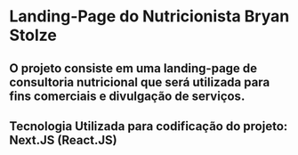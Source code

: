 # Landing-Page do Nutricionista Bryan Stolze



## O projeto consiste em uma landing-page de consultoria nutricional que será utilizada para fins comerciais e divulgação de serviços.



## Tecnologia Utilizada para codificação do projeto: Next.JS (React.JS)
